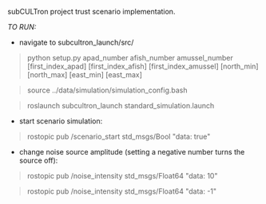 subCULTron project trust scenario implementation.

*TO RUN:*

- navigate to subcultron_launch/src/

>  python setup.py apad_number afish_number amussel_number [first_index_apad] [first_index_afish] [first_index_amussel] [north_min] [north_max] [east_min] [east_max]

> source ../data/simulation/simulation_config.bash

> roslaunch subcultron_launch standard_simulation.launch

- start scenario simulation:

> rostopic pub /scenario_start std_msgs/Bool "data: true"

- change noise source amplitude (setting a negative number turns the source off):

> rostopic pub /noise_intensity std_msgs/Float64 "data: 10"

> rostopic pub /noise_intensity std_msgs/Float64 "data: -1"
